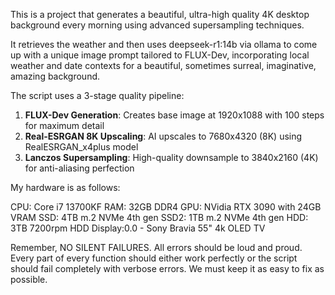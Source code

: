 This is a project that generates a beautiful, ultra-high quality 4K desktop background every morning using advanced supersampling techniques.

It retrieves the weather and then uses deepseek-r1:14b via ollama to come up with a unique image prompt tailored to FLUX-Dev, incorporating local weather and date contexts for a beautiful, sometimes surreal, imaginative, amazing background.

The script uses a 3-stage quality pipeline:
1. **FLUX-Dev Generation**: Creates base image at 1920x1088 with 100 steps for maximum detail
2. **Real-ESRGAN 8K Upscaling**: AI upscales to 7680x4320 (8K) using RealESRGAN_x4plus model
3. **Lanczos Supersampling**: High-quality downsample to 3840x2160 (4K) for anti-aliasing perfection

My hardware is as follows:

CPU: Core i7 13700KF
RAM: 32GB DDR4
GPU: NVidia RTX 3090 with 24GB VRAM
SSD: 4TB m.2 NVMe 4th gen
SSD2: 1TB m.2 NVMe 4th gen
HDD: 3TB 7200rpm HDD
Display:0.0 - Sony Bravia 55" 4k OLED TV

Remember, NO SILENT FAILURES.  All errors should be loud and proud.  Every part of every function should either work perfectly or the script should fail completely with verbose errors.  We must keep it as easy to fix as possible.